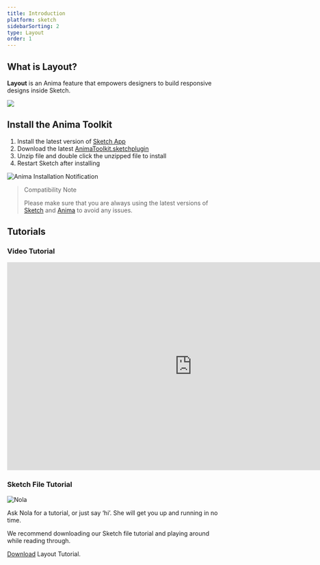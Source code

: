 ```yaml
---
title: Introduction
platform: sketch
sidebarSorting: 2
type: Layout
order: 1
---
```


## What is Layout?

 **Layout** is an Anima feature that empowers designers to build responsive designs inside Sketch.

![](https://animaapp.s3.amazonaws.com/docs/sketch/Anima%204%20new%20-%20Sketch%20pins.gif)

## Install the Anima Toolkit

1. Install the latest version of [Sketch App](https://www.sketchapp.com/updates/)
2. Download the latest [AnimaToolkit.sketchplugin](https://www.animaapp.com/changelog)
3. Unzip file and double click the unzipped file to install
4. Restart Sketch after installing

![Anima Installation Notification](https://animaapp.s3.amazonaws.com/docs/sketch/Anima%204%20new%20-%20sketch%204.4.1%20plugin%20installed.png)

>Compatibility Note
>
>Please make sure that you are always using the latest versions of [Sketch](https://www.sketchapp.com/updates/) and [Anima](https://www.animaapp.com/changelog) to avoid any issues.


## Tutorials

### Video Tutorial

<iframe width="864" height="486" src="https://www.youtube.com/embed/videoseries?list=PLvftPKgDrSwb6BcCtMZPUXrrWwG7E2zJE" frameborder="0" allow="accelerometer; autoplay; encrypted-media; gyroscope; picture-in-picture" allowfullscreen></iframe>

### Sketch File Tutorial

![Nola](https://animaapp.s3.amazonaws.com/docs/sketch/Anima%204%20new%20-%20Sketch%20Nola.gif)

Ask Nola for a tutorial, or just say ‘hi’. She will get you up and running in no time.

We recommend downloading our Sketch file tutorial and playing around while reading through.

[Download](https://www.dropbox.com/s/fc3ditlxzrbood6/Layout-Tutorial.sketch?dl=0) Layout Tutorial.
